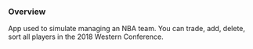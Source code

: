 ### Overview

App used to simulate managing an NBA team. You can trade, add, delete, sort all players in the 2018 Western Conference. 
